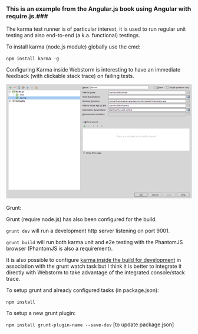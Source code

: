 ### This is an example from the Angular.js book using Angular with require.js.###

The karma test runner is of particular interest, it is used to run regular unit testing and also end-to-end (a.k.a.
functional) testings.

To install karma (node.js module) globally use the cmd:

`npm install karma -g`

Configuring Karma inside Webstorm is interesting to have an immediate feedback (with clickable stack trace) on failing tests.

![Webstorm Karma Configuration](ws-karma.png "WebStorm Karma Configuration")

Grunt:

Grunt (require node.js) has also been configured for the build.

`grunt dev` will run a development http server listening on port 9001.

`grunt build` will run both karma unit and e2e testing with the PhantomJS browser (PhantomJS is also a requirement).

It is also possible to configure [karma inside the build for development](https://github.com/karma-runner/grunt-karma#karma-server-with-grunt-watchregarde "Karma Server with Grunt Watch") in association with the grunt watch task but I think it is better
to integrate it directly with Webstorm to take advantage of the integrated console/stack trace.

To setup grunt and already configured tasks (in package.json):

`npm install`

To setup a new grunt plugin:

`npm install grunt-plugin-name --save-dev` [to update package.json]


